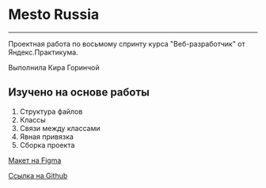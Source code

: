 # Mesto Russia
---
Проектная работа по восьмому спринту курса "Веб-разработчик" от Яндекс.Практикума.

Выполнила Кира Горинчой

**Изучено на основе работы**
---
1. Структура файлов
2. Классы
3. Связи между классами
4. Явная привязка
5. Сборка проекта

[Макет на Figma](https://www.figma.com/file/2cn9N9jSkmxD84oJik7xL7/JavaScript.-Sprint-4?node-id=28212%3A2)

[Ссылка на Github](https://paradoxicallly.github.io/mesto/)